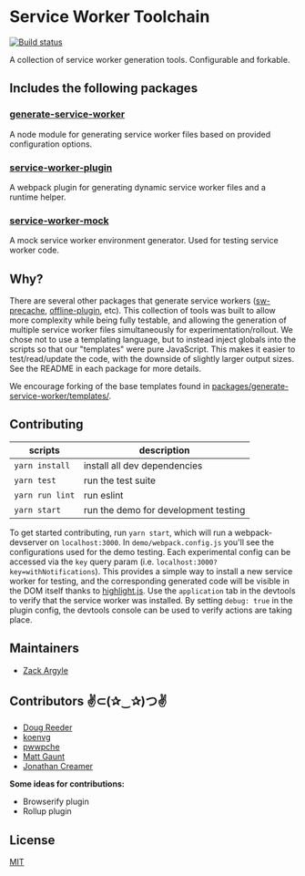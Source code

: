 Service Worker Toolchain
=========================

[![Build status](https://badge.buildkite.com/5c0140da798a3ec1f2fda2019d15ab3f62c3d859815c7d97ec.svg?branch=master)](https://buildkite.com/pinterest/service-workers)


A collection of service worker generation tools.
Configurable and forkable.

## Includes the following packages

### [generate-service-worker](https://github.com/pinterest/service-workers/tree/master/packages/generate-service-worker)
A node module for generating service worker files based on provided configuration options.

### [service-worker-plugin](https://github.com/pinterest/service-workers/tree/master/packages/service-worker-plugin)
A webpack plugin for generating dynamic service worker files and a runtime helper.

### [service-worker-mock](https://github.com/pinterest/service-workers/tree/master/packages/service-worker-mock)
A mock service worker environment generator. Used for testing service worker code.

## Why?
There are several other packages that generate service workers ([sw-precache](https://github.com/GoogleChrome/sw-precache), [offline-plugin](https://github.com/NekR/offline-plugin/), etc). This collection of tools was built to allow more complexity while being fully testable, and allowing the generation of multiple service worker files simultaneously for experimentation/rollout. We chose not to use a templating language, but to instead inject globals into the scripts so that our "templates" were pure JavaScript. This makes it easier to test/read/update the code, with the downside of slightly larger output sizes. See the README in each package for more details.

We encourage forking of the base templates found in [packages/generate-service-worker/templates/](https://github.com/pinterest/service-workers/tree/master/packages/generate-service-worker/templates).


## Contributing

scripts        | description
-------------- | -----------
`yarn install` | install all dev dependencies
`yarn test`    | run the test suite
`yarn run lint`| run eslint
`yarn start`   | run the demo for development testing

To get started contributing, run `yarn start`, which will run a webpack-devserver on `localhost:3000`. In `demo/webpack.config.js` you'll see the configurations used for the demo testing. Each experimental config can be accessed via the `key` query param (i.e. `localhost:3000?key=withNotifications`). This provides a simple way to install a new service worker for testing, and the corresponding generated code will be visible in the DOM itself thanks to [highlight.js](https://highlightjs.org/). Use the `application` tab in the devtools to verify that the service worker was installed. By setting `debug: true` in the plugin config, the devtools console can be used to verify actions are taking place.

## Maintainers
* [Zack Argyle](https://github.com/zackargyle)

## Contributors ✌⊂(✰‿✰)つ✌
* [Doug Reeder](https://github.com/DougReeder)
* [koenvg](https://github.com/koenvg)
* [pwwpche](https://github.com/pwwpche)
* [Matt Gaunt](https://github.com/gauntface)
* [Jonathan Creamer](https://github.com/jcreamer898)


**Some ideas for contributions:**
* Browserify plugin
* Rollup plugin

## License
[MIT](http://isekivacenz.mit-license.org/)
